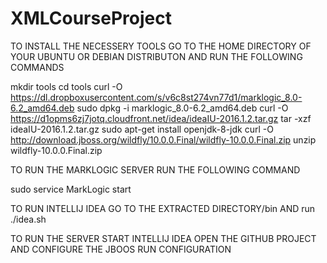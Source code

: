 # XMLCourseProject

TO INSTALL THE NECESSERY TOOLS GO TO THE HOME DIRECTORY OF YOUR UBUNTU OR DEBIAN DISTRIBUTON AND RUN THE FOLLOWING COMMANDS

mkdir tools
cd tools
curl -O https://dl.dropboxusercontent.com/s/v6c8st274vn77d1/marklogic_8.0-6.2_amd64.deb
sudo dpkg -i marklogic_8.0-6.2_amd64.deb
curl -O https://d1opms6zj7jotq.cloudfront.net/idea/ideaIU-2016.1.2.tar.gz
tar -xzf ideaIU-2016.1.2.tar.gz
sudo apt-get install openjdk-8-jdk
curl -O http://download.jboss.org/wildfly/10.0.0.Final/wildfly-10.0.0.Final.zip
unzip wildfly-10.0.0.Final.zip

TO RUN THE MARKLOGIC SERVER RUN THE FOLLOWING COMMAND

sudo service MarkLogic start

TO RUN INTELLIJ IDEA GO TO THE EXTRACTED DIRECTORY/bin AND run ./idea.sh

TO RUN THE SERVER START INTELLIJ IDEA OPEN THE GITHUB PROJECT AND CONFIGURE THE JBOOS RUN CONFIGURATION
